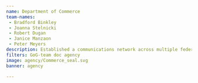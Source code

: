 ```yaml
---
name: Department of Commerce
team-names: 
 - Bradford Binkley 
 - Joanna Stelnicki 
 - Robert Dugan 
 - Janice Manzaon 
 - Peter Meyers
description: Established a communications network across multiple federal law enforcement agencies to identify illegal scrap metal export transactions and procure evidence against violators. Thanks to this team’s diligent work, they dismantled a conspiracy network that was defrauding U.S. and foreign companies.
filters: GoG-team doc agency
image: agency/Commerce_seal.svg
banner: agency

---
```

